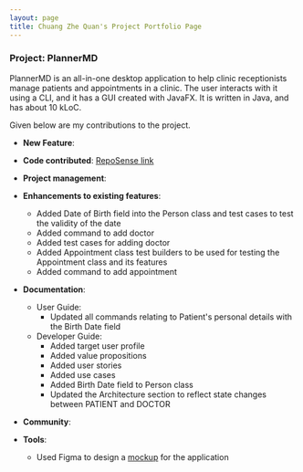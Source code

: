 ```yaml
---
layout: page
title: Chuang Zhe Quan's Project Portfolio Page
---
```


### Project: PlannerMD

PlannerMD is an all-in-one desktop application to help clinic receptionists manage patients and appointments in a clinic. The user interacts with it using a CLI, and it has a GUI created with JavaFX. It is written in Java, and has about 10 kLoC.

Given below are my contributions to the project.

* **New Feature**: 

* **Code contributed**: [RepoSense link]()

* **Project management**:

* **Enhancements to existing features**:
  * Added Date of Birth field into the Person class and test cases to test the validity of the date 
  * Added command to add doctor
  * Added test cases for adding doctor
  * Added Appointment class test builders to be used for testing the Appointment class and its features
  * Added command to add appointment

* **Documentation**:
  * User Guide:
    * Updated all commands relating to Patient's personal details with the Birth Date field
  * Developer Guide:
    * Added target user profile
    * Added value propositions
    * Added user stories
    * Added use cases
    * Added Birth Date field to Person class
    * Updated the Architecture section to reflect state changes between PATIENT and DOCTOR

* **Community**:

* **Tools**:
  * Used Figma to design a [mockup](https://www.figma.com/file/LA0OQ6FUXr87X3lZMcs15E/CS2103T-tP?node-id=0%3A1) for the application 
